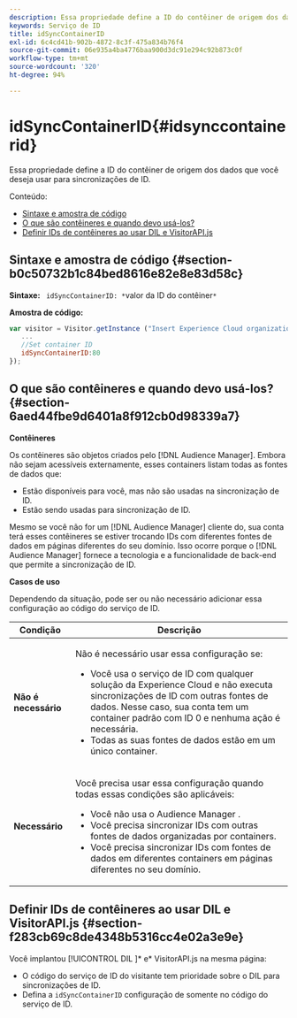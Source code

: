 ```yaml
---
description: Essa propriedade define a ID do contêiner de origem dos dados que você deseja usar para sincronizações de ID.
keywords: Serviço de ID
title: idSyncContainerID
exl-id: 6c4cd41b-902b-4872-8c3f-475a834b76f4
source-git-commit: 06e935a4ba4776baa900d3dc91e294c92b873c0f
workflow-type: tm+mt
source-wordcount: '320'
ht-degree: 94%

---
```


# idSyncContainerID{#idsynccontainerid}

Essa propriedade define a ID do contêiner de origem dos dados que você deseja usar para sincronizações de ID.

Conteúdo:

<ul class="simplelist"> 
 <li> <a href="../../library/function-vars/idsyncontainerid.md#section-b0c50732b1c84bed8616e82e8e83d58c" format="dita" scope="local"> Sintaxe e amostra de código </a> </li> 
 <li> <a href="../../library/function-vars/idsyncontainerid.md#section-6aed44fbe9d6401a8f912cb0d98339a7" format="dita" scope="local"> O que são contêineres e quando devo usá-los? </a> </li> 
 <li> <a href="../../library/function-vars/idsyncontainerid.md#section-f283cb69c8de4348b5316cc4e02a3e9e" format="dita" scope="local"> Definir IDs de contêineres ao usar DIL e VisitorAPI.js </a> </li> 
</ul>

## Sintaxe e amostra de código {#section-b0c50732b1c84bed8616e82e8e83d58c}

**Sintaxe:** ` idSyncContainerID: *`valor da ID do contêiner`*`

**Amostra de código:**

```js
var visitor = Visitor.getInstance ("Insert Experience Cloud organization ID here",{ 
   ... 
   //Set container ID 
   idSyncContainerID:80 
});
```

## O que são contêineres e quando devo usá-los? {#section-6aed44fbe9d6401a8f912cb0d98339a7}

**Contêineres**

Os contêineres são objetos criados pelo [!DNL Audience Manager]. Embora não sejam acessíveis externamente, esses containers listam todas as fontes de dados que:

* Estão disponíveis para você, mas não são usadas na sincronização de ID.
* Estão sendo usadas para sincronização de ID.

Mesmo se você não for um [!DNL Audience Manager] cliente do, sua conta terá esses contêineres se estiver trocando IDs com diferentes fontes de dados em páginas diferentes do seu domínio. Isso ocorre porque o [!DNL Audience Manager] fornece a tecnologia e a funcionalidade de back-end que permite a sincronização de ID.

**Casos de uso**

Dependendo da situação, pode ser ou não necessário adicionar essa configuração ao código do serviço de ID.

<table id="table_48621F343C7F4760A75F6BCC2DB2DA20"> 
 <thead> 
  <tr> 
   <th colname="col1" class="entry"> Condição </th> 
   <th colname="col2" class="entry"> Descrição </th> 
  </tr> 
 </thead>
 <tbody> 
  <tr> 
   <td colname="col1"> <p> <b>Não é necessário</b> </p> </td> 
   <td colname="col2"> <p>Não é necessário usar essa configuração se: </p> <p> 
     <ul id="ul_4D6F794CD65C43D0BEFBA6F5DE420C2E"> 
      <li id="li_0F048A6AC7BE4450AFA1B20B1AC25808">Você usa o serviço de ID com qualquer solução da <span class="keyword">Experience Cloud</span> e não executa sincronizações de ID com outras fontes de dados. Nesse caso, sua conta tem um container padrão com ID 0 e nenhuma ação é necessária. </li> 
      <li id="li_5657D64D9406407D9B4DB7D8BE4F8EE4">Todas as suas fontes de dados estão em um único container. </li> 
     </ul> </p> </td> 
  </tr> 
  <tr> 
   <td colname="col1"> <p> <b>Necessário</b> </p> </td> 
   <td colname="col2"> <p>Você precisa usar essa configuração quando todas essas condições são aplicáveis: </p> <p> 
     <ul id="ul_9AFD14FC5A2745F7BD7BE7B64545DA62"> 
      <li id="li_04F0EFBBD71B43608CAAA7E7409D33FE">Você não usa o <span class="keyword">Audience Manager </span>. </li> 
      <li id="li_4BFA6DC76CE9455EBBC337FD2FE820BF">Você precisa sincronizar IDs com outras fontes de dados organizadas por containers. </li> 
      <li id="li_731DA5D1CBF244F8BEBE57C0E2EBA713">Você precisa sincronizar IDs com fontes de dados em diferentes containers em páginas diferentes no seu domínio. </li> 
     </ul> </p> </td> 
  </tr> 
 </tbody> 
</table>

## Definir IDs de contêineres ao usar DIL e VisitorAPI.js {#section-f283cb69c8de4348b5316cc4e02a3e9e}

Você implantou [!UICONTROL DIL &#x200B;]* e* VisitorAPI.js na mesma página:

* O código do serviço de ID do visitante tem prioridade sobre o DIL para sincronizações de ID.
* Defina a `idSyncContainerID` configuração de somente no código do serviço de ID.
